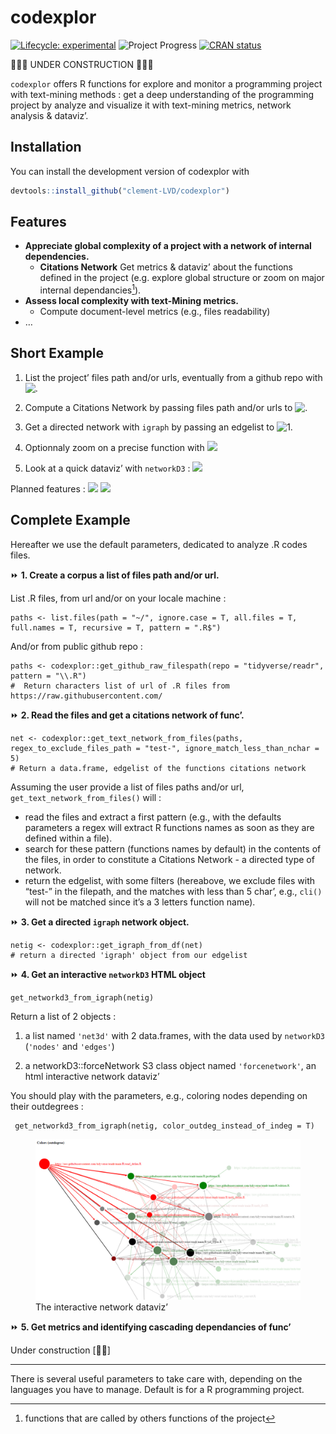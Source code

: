 
# codexplor

<!-- badges: start -->

[![Lifecycle:
experimental](https://img.shields.io/badge/lifecycle-experimental-orange.svg)](https://lifecycle.r-lib.org/articles/stages.html#experimental)
![Project Progress](https://img.shields.io/badge/R-black) [![CRAN
status](https://www.r-pkg.org/badges/version/codexplor)](https://CRAN.R-project.org/package=codexplor)
<!-- badges: end -->

🧰🔧🔨 UNDER CONSTRUCTION 🧰🔧🔨

`codexplor` offers R functions for explore and monitor a programming
project with text-mining methods : get a deep understanding of the
programming project by analyze and visualize it with text-mining
metrics, network analysis & dataviz’.

## Installation

You can install the development version of codexplor with

``` r
devtools::install_github("clement-LVD/codexplor")
```

## Features

- **Appreciate global complexity of a project with a network of internal
  dependencies.**
  - **Citations Network** Get metrics & dataviz’ about the functions
    defined in the project (e.g. explore global structure or zoom on
    major internal dependancies[^1]).
- **Assess local complexity with text-Mining metrics.**
  - Compute document-level metrics (e.g., files readability)
- …

## Short Example

1.  List the project’ files path and/or urls, eventually from a github
    repo with
    ![.](https://img.shields.io/badge/%7BMethod%7D-bold?style=flat&logoColor=black&logoSize=2&label=get-github-raw-filespath()&labelColor=green&color=black)

2.  Compute a Citations Network by passing files path and/or urls to
    ![.](https://img.shields.io/badge/%7BMethod%7D-bold?style=flat&logoColor=black&logoSize=2&label=get-text-network-from-files()&labelColor=yellow&color=black)

3.  Get a directed network with `igraph` by passing an edgelist to
    ![1.](https://img.shields.io/badge/%7BMethod%7D-bold?style=flat&logoColor=black&logoSize=2&label=get-igraph-from-df()&labelColor=yellow&color=black)

4.  Optionnaly zoom on a precise function with
    ![](https://img.shields.io/badge/%7BFunction%7D-bold?style=flat&logoColor=black&logoSize=2&label=filter-igraph-egonetwork()&labelColor=green&color=black)

5.  Look at a quick dataviz’ with `networkD3` :
    ![](https://img.shields.io/badge/%7BDataviz%7D-bold?style=flat&logoColor=black&logoSize=2&label=get-networkd3-from_igraph()&labelColor=yellow&color=black)

Planned features :
![](https://img.shields.io/badge/%7BMethod%7D-bold?style=flat&logoColor=black&logoSize=2&label=Text-mining&labelColor=orange&color=black)
![](https://img.shields.io/badge/%7BExport%7D-bold?style=flat&logoColor=black&logoSize=2&label=Reporting&labelColor=orange&color=black)

## Complete Example

Hereafter we use the default parameters, dedicated to analyze .R codes
files.

⏩ **1. Create a corpus a list of files path and/or url.**

List .R files, from url and/or on your locale machine :

    paths <- list.files(path = "~/", ignore.case = T, all.files = T, full.names = T, recursive = T, pattern = ".R$") 

And/or from public github repo :

    paths <- codexplor::get_github_raw_filespath(repo = "tidyverse/readr", pattern = "\\.R")
    #  Return characters list of url of .R files from https://raw.githubusercontent.com/

⏩ **2. Read the files and get a citations network of func’.**

    net <- codexplor::get_text_network_from_files(paths, 
    regex_to_exclude_files_path = "test-", ignore_match_less_than_nchar = 5)
    # Return a data.frame, edgelist of the functions citations network

Assuming the user provide a list of files paths and/or url,
`get_text_network_from_files()` will :

- read the files and extract a first pattern (e.g., with the defaults
  parameters a regex will extract R functions names as soon as they are
  defined within a file).
- search for these pattern (functions names by default) in the contents
  of the files, in order to constitute a Citations Network - a directed
  type of network.
- return the edgelist, with some filters (hereabove, we exclude files
  with “test-” in the filepath, and the matches with less than 5 char’,
  e.g., `cli()` will not be matched since it’s a 3 letters function
  name).

⏩ **3. Get a directed `igraph` network object.**

    netig <- codexplor::get_igraph_from_df(net) 
    # return a directed 'igraph' object from our edgelist

⏩ **4. Get an interactive `networkD3` HTML object**

    get_networkd3_from_igraph(netig) 

Return a list of 2 objects :

1.  a list named `'net3d'` with 2 data.frames, with the data used by
    `networkD3` (`'nodes'` and `'edges'`)

2.  a networkD3::forceNetwork S3 class object named `'forcenetwork'`, an
    html interactive network dataviz’

You should play with the parameters, e.g., coloring nodes depending on
their outdegrees :

     get_networkd3_from_igraph(netig, color_outdeg_instead_of_indeg = T) 

<figure>
<img src="man/figures/example_net3d_dataviz.png"
alt="The interactive network dataviz’" />
<figcaption aria-hidden="true">The interactive network
dataviz’</figcaption>
</figure>

⏩ **5. Get metrics and identifying cascading dependancies of func’**

Under construction \[🔧🔨\]

------------------------------------------------------------------------

There is several useful parameters to take care with, depending on the
languages you have to manage. Default is for a R programming project.

<!--
> `codexplor` help you to manage and analyze a programming project, giving you tools to figure out the big picture and to find the little wrench in the (net)work. 
&#10;> **Usecases 1.** As a head of a dozens of persons (non-tech) team', I have to dev' actively on the long run. codexplor help me to get the big picture of a large programming project quickly, with instant metrics & insights. Thanks to the network analysis and dataviz', I have deep insights about the project, such as for identifying theoritical vulnerability, for choosing where to start a polishing loop, but also for following a programming project over the long run. 
&#10;> **Usecases 2.** I can show the network or a small part of the network to the dev' and tech' profiles during our meetings or event prez'.
&#10;> **Usecases 3.** codexplor add insights on a particular function, as an help for the dev' when it come back on a project after a while (e.g., list all the local dependancies of a function and the functions that call it as a local dependancy).
&#10;-->
<!-- *Usecases of a quick programming project understanding*. codexplor goal is to *quickly* analyse your developing project, in order to *gain* time of comprehension, made your documentation, dataviz' of your project, etc. The features offered are crafted for coordinate large programming project, made helper func' for new colleagues and/or future you, formally identifying your higher-level func' and/or the most-frequently used as dependancies... and other handy features for priorizing your work by quickly figure out 'where' you have to pay attention. For example, before to change a parameter name in a func', you want to check what are the func' that used the one you want to modify. Same for changing the returned content or the behavior of a func' : you want to check which ones used this func' that you want to modify. You also want to offer an easy way to understand the chaining of your custom func'. -->

[^1]: functions that are called by others functions of the project
